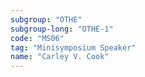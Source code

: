 ```yaml
---
subgroup: "OTHE"
subgroup-long: "OTHE-1"
code: "MS06"
tag: "Minisymposium Speaker"
name: "Carley V. Cook"
---
```

